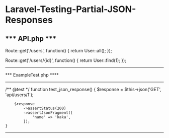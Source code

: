 # Laravel-Testing-Partial-JSON-Responses


*** API.php ***
-------------------------------------------------------
Route::get('/users', function() {
    return User::all();
});

Route::get('/users/{id}', function() {
    return User::find(1);
});

-------------------------------------------------------

*** ExampleTest.php  ****

-------------------------------------------------------

/** @test */
    function test_json_response()
    {
        $response = $this->json('GET', 'api/users/1');

        $response
            ->assertStatus(200)
            ->assertJsonFragment([
                'name' => 'kaka',
            ]);
    }
    
-------------------------------------------------------
